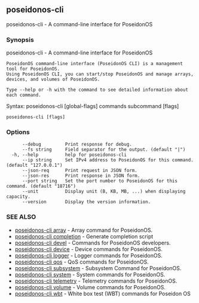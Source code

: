 ## poseidonos-cli

poseidonos-cli - A command-line interface for PoseidonOS

### Synopsis

poseidonos-cli - A command-line interface for PoseidonOS

	PoseidonOS command-line interface (PoseidonOS CLI) is a management tool for PoseidonOS.
	Using PoseidonOS CLI, you can start/stop PoseidonOS and manage arrays, devices, and volumes of PoseidonOS.
	
	Type --help or -h with the command to see detailed information about each command.

Syntax: 
  poseidonos-cli [global-flags] commands subcommand [flags]
		

```
poseidonos-cli [flags]
```

### Options

```
      --debug         Print response for debug.
      --fs string     Field separator for the output. (default "|")
  -h, --help          help for poseidonos-cli
      --ip string     Set IPv4 address to PoseidonOS for this command. (default "127.0.0.1")
      --json-req      Print request in JSON form.
      --json-res      Print response in JSON form.
      --port string   Set the port number to PoseidonOS for this command. (default "18716")
      --unit          Display unit (B, KB, MB, ...) when displaying capacity.
      --version       Display the version information.
```

### SEE ALSO

* [poseidonos-cli array](poseidonos-cli_array.md)	 - Array command for PoseidonOS.
* [poseidonos-cli completion](poseidonos-cli_completion.md)	 - Generate completion script
* [poseidonos-cli devel](poseidonos-cli_devel.md)	 - Commands for PoseidonOS developers.
* [poseidonos-cli device](poseidonos-cli_device.md)	 - Device commands for PoseidonOS.
* [poseidonos-cli logger](poseidonos-cli_logger.md)	 - Logger commands for PoseidonOS.
* [poseidonos-cli qos](poseidonos-cli_qos.md)	 - QoS commands for PoseidonOS.
* [poseidonos-cli subsystem](poseidonos-cli_subsystem.md)	 - Subsystem Command for PoseidonOS.
* [poseidonos-cli system](poseidonos-cli_system.md)	 - System commands for PoseidonOS.
* [poseidonos-cli telemetry](poseidonos-cli_telemetry.md)	 - Telemetry commands for PoseidonOS.
* [poseidonos-cli volume](poseidonos-cli_volume.md)	 - Volume commands for PoseidonOS.
* [poseidonos-cli wbt](poseidonos-cli_wbt.md)	 - White box test (WBT) commands for Poseidon OS

